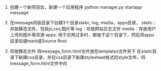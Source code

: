 1. 创建一个新项目后，新建一个应用程序
python manager.py startapp message

2. 在message同级目录下创建3个目录static, log, media，apps目录，
static：存放静态文件，包括js,css,图片等
log：存放网站日志文件
media：存放用户上传的图片等资源
apps: 用于应用过多时，都放于这个目录下，然后将apps目录右键mark成Source Root

3.  存放静态文件
将message_form.html文件放在templates文件夹下
在static目录下新建css目录，并在css目录下新建stylesheet格式的style文件，将message_form.html文件中的<style>标签内容剪切到style.css文件中，首尾<style>去掉，shift+tab使css格式整齐

4. 配置django连接mysql
在setting.py大概80行找到DATABASES代码段，默认是sqlites，我们修改为mysql如下，库名要事先写好


安装pymysql模块：pip install pymysql
python3 pymysql就是MySQLdb,基本使用方法：import pymysql as MySQLdb

django 中使用方法，在项目djangostart目录里的__init__.py中加入
import pymysql
pymysql.install_as_MySQLdb()


执行python manage.py migrate 首次执行，生成项目需要的一些基本数据库



5. 配置message_form.html页面展示出来

5.1 message/views.py中添加如下代码：
![image](https://github.com/pshyms/django/liuyanban/first_day/images-folder/mysql.png?raw=true)

django/liuyanban/first_day/images-folder/mysql.png
5.2 djangostart/urls.py中添加代码


5.3  DjangoGetStarted/settings.py 57行左右修templates代码块中的DIRS为如下，来指定模板位置


5.4 页面出来后，没css样式，原因是css文件没找到，这是因为在settings.py中我们只是指定了静态文件目录名

但是没指定静态文件查找的跟路径，所以还需添加如下代码






